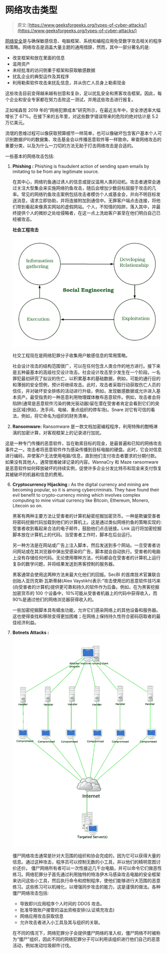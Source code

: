 # 网络攻击类型

> 原文:[https://www.geeksforgeeks.org/types-of-cyber-attacks/](https://www.geeksforgeeks.org/types-of-cyber-attacks/)

[网络安全](https://www.geeksforgeeks.org/cyber-system-security/)是与确保敏感信息、电脑框架、系统和编程应用免受数字攻击相关的程序和策略。网络攻击是涵盖大量主题的通用措辞，然而，其中一部分著名的是:

*   改变框架和放在里面的信息
*   滥用资产
*   未经批准的访问侧重于框架和获取敏感数据
*   扰乱企业的典型运作及其程序
*   利用勒索软件攻击来扰乱信息，并从伤亡人员身上勒索现金

这些攻击目前变得越来越有创意和复杂，足以扰乱安全和黑客攻击框架。因此，每个企业和安全专家都在努力击败这一测试，并用这些攻击进行报复。

正如埃森哲 2019 年的“网络犯罪成本”研究所示，在最近五年中，安全渗透率大幅增长了 67%。在接下来的五年里，对这些数字错误带来的危险的绝对估计是 5.2 万亿美元。

流氓的思维过程可以像获取预算细节一样简单，也可以像破坏包含客户基本个人可识别数据(PII)的数据集、攻击基金会以传播恶意软件等一样致命。审查网络攻击的重要分类，以及为什么一刀切的方法无助于打击网络攻击是合适的。

一些基本的网络攻击包括:

1.  **Phishing :**
    Phishing is fraudulent action of sending spam emails by imitating to be from any legitimate source.

    在其中心，网络钓鱼通过诱人的信息或提议滥用人类的动机。攻击者通常会通过关注大型集会来实施网络钓鱼攻击，随后会增加少数目标屈服于攻击的几率。常见的网络钓鱼攻击案例包括攻击者模仿个人或基金会，并向不明目标发送消息，请求立即协助，并将连接附加到通信中。无罪客户端点击连接，将他们带到看起来像真实网站的虚假网站。个人，不知情的陷阱，落入其中，并最终提供个人的微妙之处给侵略者，在这一点上洗劫客户甚至在他们明白自己已经被攻击。

    **社会工程攻击**

    ![](img/815266ea48b7db847b5ec0f4d29ece88.png)

    社交工程现在是网络犯罪分子收集用户敏感信息的常用策略。

    社会设计攻击的结构范围很广，可以在任何包含人类合作的地方进行。接下来是五种最基本的高级社交设计攻击。社会设计攻击至少发生在一个阶段。一名罪犯最初研究了拟议的伤亡，以积累基本的基础数据，例如，可能的通行目的和薄弱的安全惯例，预计将继续攻击。此时，攻击者采取行动获取伤亡人员的信任，并对破坏安全排练的活动进行升级，例如，发现敏感数据或允许进入基本资产。最受指责的一种恶意利用物理媒体散布恶意软件。例如，攻击者会将陷阱(通常是恶意软件污染的微光驱动器)留在潜在受害者肯定会看到它们的突出区域(例如，洗手间、电梯、重点组织的停车场)。Snare 对它有可信的看法，例如，将它命名为组织的财务清单。

2.  **Ransomware:**
    Ransomware 是一款文档加密编程程序，利用特殊的酣畅淋漓的加密计算，对客观框架上的记录进行加扰。

这是一种专门传播的恶意软件，旨在勒索目标的现金，是最普遍和已知的网络攻击事件之一。攻击者将恶意软件作为感染传播到目标电脑的硬盘。此时，它会对信息进行编码，并使客户无法使用电脑/信息，直到他们支付攻击者要求的分期付款。如果没有其他人，通常很难破译记录的内容。WannaCry 和 Maze ransomware 是恶意软件如何释放破坏的持续实例，促使许多企业分发比特币和现金来支付恢复其被破坏的机器和信息的费用。

6.  **Cryptocurrency Hijacking :**
    As the digital currency and mining are becoming popular, so it is among cybercriminals. They have found their evil benefit to crypto-currency mining which involves complex computing to mine virtual currency like Bitcoin, Ethereum, Monero, Litecoin so on.

    黑客有两种主要方法让受害者的计算机秘密挖掘加密货币。一种是欺骗受害者将密码挖掘代码加载到他们的计算机上。这是通过类似网络钓鱼的策略实现的:受害者收到看起来合法的电子邮件，鼓励他们点击链接。Link 运行将加密挖掘脚本放在计算机上的代码。当受害者工作时，脚本在后台运行。

    另一种方法是在网站或广告上注入脚本，然后发送到多个网站。一旦受害者访问网站或在其浏览器中弹出受感染的广告，脚本就会自动执行。受害者的电脑上没有存储任何代码。无论使用哪种方法，代码都会在受害者的计算机上运行复杂的数学问题，并将结果发送到黑客控制的服务器。

    黑客通常会使用这两种方法来最大化他们的回报。SecBI 的首席技术官兼联合创始人亚历克斯·瓦斯蒂赫(Alex Vaystikh)表示:“攻击使用旧的恶意软件技巧来(向受害者的计算机)提供更可靠和持久的软件作为后备。例如，在为黑客挖掘加密货币的 100 个设备中，10%可能从受害者机器上的代码中获得收入，而 90%是通过他们的网络浏览器获得收入的。

    一些加密挖掘脚本具有蠕虫功能，允许它们感染网络上的其他设备和服务器。这也使得查找和移除变得更加困难；在网络上保持持久性符合密码窃取者的最佳经济利益。

7.  **Botnets Attacks :**
    ![](img/851639669e493e346a3f0e6d049f269d.png)

    僵尸网络攻击通常是针对大范围的组织和协会完成的，因为它可以获得大量的信息。通过这种攻击，程序员可以控制无数的小工具，并以他们的精明意图讨价还价。
    僵尸网络所有者可以一次性接近几千台电脑，并可以命令它们做恶性练习。网络犯罪分子首先通过利用独特的特洛伊木马感染攻击电脑的安全框架来访问这些小工具，然后执行命令和控制程序，使他们能够进行大范围的恶意练习。这些练习可以机械化，以增强同步攻击的能力，这是谨慎的做法。各种僵尸网络攻击包括:

    *   导致即兴应用程序个人时间的 DDOS 攻击。
    *   批准导致账户接管的溢出资格安排(认证填充攻击)
    *   网络应用攻击获取信息
    *   允许攻击者进入小工具及其与组织的关联。

    在不同的情况下，网络犯罪分子会提供僵尸网络的准入权，僵尸网络不时被称为“僵尸”组织，因此不同的网络犯罪分子可以利用该组织进行他们自己的恶意活动，例如发动垃圾邮件讨伐。